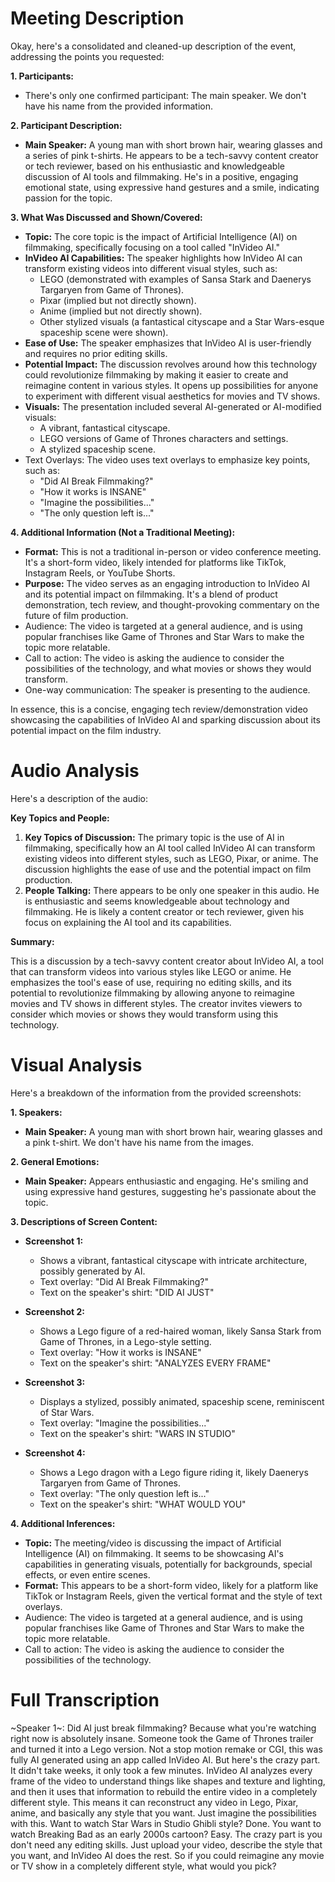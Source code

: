 # Meeting Description

Okay, here's a consolidated and cleaned-up description of the event, addressing the points you requested:

**1. Participants:**

*   There's only one confirmed participant: The main speaker. We don't have his name from the provided information.

**2. Participant Description:**

*   **Main Speaker:** A young man with short brown hair, wearing glasses and a series of pink t-shirts. He appears to be a tech-savvy content creator or tech reviewer, based on his enthusiastic and knowledgeable discussion of AI tools and filmmaking. He's in a positive, engaging emotional state, using expressive hand gestures and a smile, indicating passion for the topic.

**3. What Was Discussed and Shown/Covered:**

*   **Topic:** The core topic is the impact of Artificial Intelligence (AI) on filmmaking, specifically focusing on a tool called "InVideo AI."
*   **InVideo AI Capabilities:** The speaker highlights how InVideo AI can transform existing videos into different visual styles, such as:
    *   LEGO (demonstrated with examples of Sansa Stark and Daenerys Targaryen from Game of Thrones).
    *   Pixar (implied but not directly shown).
    *   Anime (implied but not directly shown).
    *   Other stylized visuals (a fantastical cityscape and a Star Wars-esque spaceship scene were shown).
*   **Ease of Use:** The speaker emphasizes that InVideo AI is user-friendly and requires no prior editing skills.
*   **Potential Impact:** The discussion revolves around how this technology could revolutionize filmmaking by making it easier to create and reimagine content in various styles. It opens up possibilities for anyone to experiment with different visual aesthetics for movies and TV shows.
*   **Visuals:** The presentation included several AI-generated or AI-modified visuals:
    *   A vibrant, fantastical cityscape.
    *   LEGO versions of Game of Thrones characters and settings.
    *   A stylized spaceship scene.
* Text Overlays: The video uses text overlays to emphasize key points, such as:
    *   "Did AI Break Filmmaking?"
    *   "How it works is INSANE"
    *   "Imagine the possibilities..."
    *   "The only question left is..."

**4. Additional Information (Not a Traditional Meeting):**

*   **Format:** This is not a traditional in-person or video conference meeting. It's a short-form video, likely intended for platforms like TikTok, Instagram Reels, or YouTube Shorts.
*   **Purpose:** The video serves as an engaging introduction to InVideo AI and its potential impact on filmmaking. It's a blend of product demonstration, tech review, and thought-provoking commentary on the future of film production.
*   Audience: The video is targeted at a general audience, and is using popular franchises like Game of Thrones and Star Wars to make the topic more relatable.
*   Call to action: The video is asking the audience to consider the possibilities of the technology, and what movies or shows they would transform.
*   One-way communication: The speaker is presenting to the audience.

In essence, this is a concise, engaging tech review/demonstration video showcasing the capabilities of InVideo AI and sparking discussion about its potential impact on the film industry.



# Audio Analysis

Here's a description of the audio:

**Key Topics and People:**

1.  **Key Topics of Discussion:** The primary topic is the use of AI in filmmaking, specifically how an AI tool called InVideo AI can transform existing videos into different styles, such as LEGO, Pixar, or anime. The discussion highlights the ease of use and the potential impact on film production.
2.  **People Talking:** There appears to be only one speaker in this audio. He is enthusiastic and seems knowledgeable about technology and filmmaking. He is likely a content creator or tech reviewer, given his focus on explaining the AI tool and its capabilities.

**Summary:**

This is a discussion by a tech-savvy content creator about InVideo AI, a tool that can transform videos into various styles like LEGO or anime. He emphasizes the tool's ease of use, requiring no editing skills, and its potential to revolutionize filmmaking by allowing anyone to reimagine movies and TV shows in different styles. The creator invites viewers to consider which movies or shows they would transform using this technology.



# Visual Analysis

Here's a breakdown of the information from the provided screenshots:

**1. Speakers:**

*   **Main Speaker:** A young man with short brown hair, wearing glasses and a pink t-shirt. We don't have his name from the images.

**2. General Emotions:**

*   **Main Speaker:** Appears enthusiastic and engaging. He's smiling and using expressive hand gestures, suggesting he's passionate about the topic.

**3. Descriptions of Screen Content:**

*   **Screenshot 1:**
    *   Shows a vibrant, fantastical cityscape with intricate architecture, possibly generated by AI.
    *   Text overlay: "Did AI Break Filmmaking?"
    *   Text on the speaker's shirt: "DID AI JUST"

*   **Screenshot 2:**
    *   Shows a Lego figure of a red-haired woman, likely Sansa Stark from Game of Thrones, in a Lego-style setting.
    *   Text overlay: "How it works is INSANE"
    *   Text on the speaker's shirt: "ANALYZES EVERY FRAME"

*   **Screenshot 3:**
    *   Displays a stylized, possibly animated, spaceship scene, reminiscent of Star Wars.
    *   Text overlay: "Imagine the possibilities..."
    *   Text on the speaker's shirt: "WARS IN STUDIO"

*   **Screenshot 4:**
    *   Shows a Lego dragon with a Lego figure riding it, likely Daenerys Targaryen from Game of Thrones.
    *   Text overlay: "The only question left is..."
    *   Text on the speaker's shirt: "WHAT WOULD YOU"

**4. Additional Inferences:**

*   **Topic:** The meeting/video is discussing the impact of Artificial Intelligence (AI) on filmmaking. It seems to be showcasing AI's capabilities in generating visuals, potentially for backgrounds, special effects, or even entire scenes.
*   **Format:** This appears to be a short-form video, likely for a platform like TikTok or Instagram Reels, given the vertical format and the style of text overlays.
*   Audience: The video is targeted at a general audience, and is using popular franchises like Game of Thrones and Star Wars to make the topic more relatable.
*   Call to action: The video is asking the audience to consider the possibilities of the technology.



# Full Transcription

~Speaker 1~: Did AI just break filmmaking? Because what you're watching right now is absolutely insane. Someone took the Game of Thrones trailer and turned it into a Lego version. Not a stop motion remake or CGI, this was fully AI generated using an app called InVideo AI. But here's the crazy part. It didn't take weeks, it only took a few minutes. InVideo AI analyzes every frame of the video to understand things like shapes and texture and lighting, and then it uses that information to rebuild the entire video in a completely different style. This means it can reconstruct any video in Lego, Pixar, anime, and basically any style that you want. Just imagine the possibilities with this. Want to watch Star Wars in Studio Ghibli style? Done. You want to watch Breaking Bad as an early 2000s cartoon? Easy. The crazy part is you don't need any editing skills. Just upload your video, describe the style that you want, and InVideo AI does the rest. So if you could reimagine any movie or TV show in a completely different style, what would you pick?